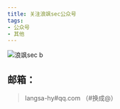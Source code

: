 ```yaml
---
title: 关注浪飒sec公众号
tags: 
- 公众号
- 其他
---
```




![浪飒sec b](https://i0.hdslb.com/bfs/album/980a5e3425568bb7d72ed6ef5300fabbf46747a8.jpg)

## 邮箱：

> langsa-hy#qq.com      	（#换成@）
>

